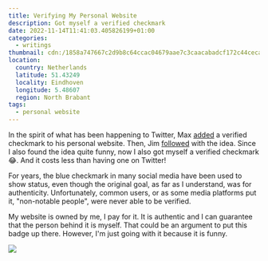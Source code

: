 ```yaml
---
title: Verifying My Personal Website
description: Got myself a verified checkmark
date: 2022-11-14T11:41:03.405826199+01:00
categories:
  - writings
thumbnail: cdn:/1858a747667c2d9b8c64ccac04679aae7c3caacabadcf172c44ceca288aaae7b
location:
  country: Netherlands
  latitude: 51.43249
  locality: Eindhoven
  longitude: 5.48607
  region: North Brabant
tags:
  - personal website
---
```


In the spirit of what has been happening to Twitter, Max [added](https://twitter.com/mxbck/status/1590809274808147990) a verified checkmark to his personal website. Then, Jim [followed](https://blog.jim-nielsen.com/2022/verified-personal-website/) with the idea. Since I also found the idea quite funny, now I also got myself a verified checkmark 😂. And it costs less than having one on Twitter!

For years, the blue checkmark in many social media have been used to show status, even though the original goal, as far as I understand, was for authenticity. Unfortunately, common users, or as some media platforms put it, "non-notable people", were never able to be verified.

My website is owned by me, I pay for it. It is authentic and I can guarantee that the person behind it is myself. That could be an argument to put this badge up there. However, I'm just going with it because it is funny.

![](cdn:/1858a747667c2d9b8c64ccac04679aae7c3caacabadcf172c44ceca288aaae7b)
